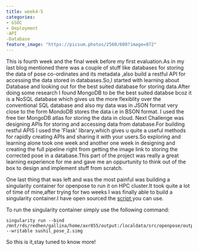 ```yaml
---
title: week4-5
categories:
- GSOC
- Deployment
-API
-Database
feature_image: "https://picsum.photos/2560/600?image=872"
---
```

This is fourth week and the final week before my first evaluation.As in my last blog mentioned there was a couple of stuff like databases for storing the data of pose co-ordinates and its metadata ,also build a restful API for accessing the data stored in databases.So,I started with learning about Database and looking out for the best suited database for  storing data.After doing some research I found MongoDB to be the best suited databse bcoz it is a NoSQL database which gives us the more flexiblity over the conventional SQL database and also my data was in JSON format very close to the form MondoDB stores the data i.e in BSON format. I used the free tier MongoDB atlas for storing the data in cloud.
Next Challenge was designing APIs for storing and accessing data from database.For building restful APIS I used the 'Flask' library,which gives u quite a useful methods for rapidly creating APIs and sharing it with your users.So exploring and learning alone took one week and another one week in designing and creating the full pipeline right from getting the image link to storing the corrected pose in a database.This part of the project was really a great learning experience for me and gave me an oppurtunity to think out of the box to design and implement stuff from scratch.

One last thing that was left and was the most painful was building a singularity container for openpose to run it on HPC cluster.It took quite a lot of time of mine,after trying for two weeks I was finally able to build a singularity container.I have open sourced the [script](https://github.com/llucifer97/Pose-analysis-of-art/blob/master/openpose_cpu),you can use.

To run the singularity container simply use the following command:

```
singularity run --bind /mnt/rds/redhen/gallina/home/axr855/output:/localdata/src/openpose/output,/mnt/rds/redhen/gallina/home/axr855/image:/localdata/src/openpose/examples/media --writable sushil_pose_2.simg

```
So this is it,stay tuned to know more!



